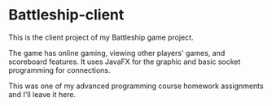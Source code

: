 # Battleship-client

This is the client project of my Battleship game project.

The game has online gaming, viewing other players' games, and scoreboard features. It uses JavaFX for the graphic and basic socket programming for connections.

This was one of my advanced programming course homework assignments and I'll leave it here.
